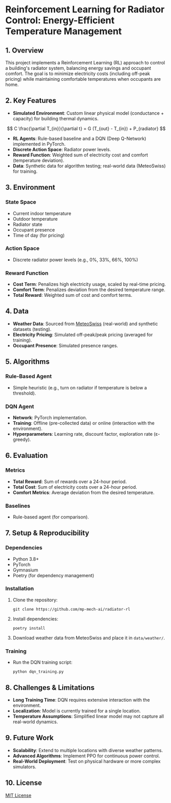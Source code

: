 # Reinforcement Learning for Radiator Control: Energy-Efficient Temperature Management

## 1. Overview

This project implements a Reinforcement Learning (RL) approach to control a building's radiator system, balancing energy savings and occupant comfort. The goal is to minimize electricity costs (including off-peak pricing) while maintaining comfortable temperatures when occupants are home.

## 2. Key Features

- **Simulated Environment**: Custom linear physical model (conductance + capacity) for building thermal dynamics.

$$
 C \frac{\partial T_{in}}{\partial t} = G (T_{out} - T_{in}) + P_{radiator}
$$

- **RL Agents**: Rule-based baseline and a DQN (Deep Q-Network) implemented in PyTorch.
- **Discrete Action Space**: Radiator power levels.
- **Reward Function**: Weighted sum of electricity cost and comfort (temperature deviation).
- **Data**: Synthetic data for algorithm testing; real-world data (MeteoSwiss) for training.

## 3. Environment

### State Space

- Current indoor temperature
- Outdoor temperature
- Radiator state
- Occupant presence
- Time of day (for pricing)

### Action Space

- Discrete radiator power levels (e.g., 0%, 33%, 66%, 100%)

### Reward Function

- **Cost Term**: Penalizes high electricity usage, scaled by real-time pricing.
- **Comfort Term**: Penalizes deviation from the desired temperature range.
- **Total Reward**: Weighted sum of cost and comfort terms.

## 4. Data

- **Weather Data**: Sourced from [MeteoSwiss](https://www.meteoswiss.admin.ch/) (real-world) and synthetic datasets (testing).
- **Electricity Pricing**: Simulated off-peak/peak pricing (averaged for training).
- **Occupant Presence**: Simulated presence ranges.

## 5. Algorithms

### Rule-Based Agent

- Simple heuristic (e.g., turn on radiator if temperature is below a threshold).

### DQN Agent

- **Network**: PyTorch implementation.
- **Training**: Offline (pre-collected data) or online (interaction with the environment).
- **Hyperparameters**: Learning rate, discount factor, exploration rate (ε-greedy).

## 6. Evaluation

### Metrics

- **Total Reward**: Sum of rewards over a 24-hour period.
- **Total Cost**: Sum of electricity costs over a 24-hour period.
- **Comfort Metrics**: Average deviation from the desired temperature.

### Baselines

- Rule-based agent (for comparison).

## 7. Setup & Reproducibility

### Dependencies

- Python 3.8+
- PyTorch
- Gymnasium
- Poetry (for dependency management)

### Installation

1. Clone the repository:
   ```
   git clone https://github.com/mp-mech-ai/radiator-rl
   ```
2. Install dependencies:
   ```
   poetry install
   ```
3. Download weather data from MeteoSwiss and place it in `data/weather/`.

### Training

- Run the DQN training script:
  ```
  python dqn_training.py
  ```

## 8. Challenges & Limitations

- **Long Training Time**: DQN requires extensive interaction with the environment.
- **Localization**: Model is currently trained for a single location.
- **Temperature Assumptions**: Simplified linear model may not capture all real-world dynamics.

## 9. Future Work

- **Scalability**: Extend to multiple locations with diverse weather patterns.
- **Advanced Algorithms**: Implement PPO for continuous power control.
- **Real-World Deployment**: Test on physical hardware or more complex simulators.

## 10. License

[MIT License](LICENSE)
